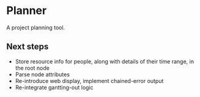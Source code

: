 # Planner

A project planning tool.

## Next steps
* Store resource info for people, along with details of their time range, in the root node
* Parse node attributes
* Re-introduce web display, implement chained-error output
* Re-integrate gantting-out logic